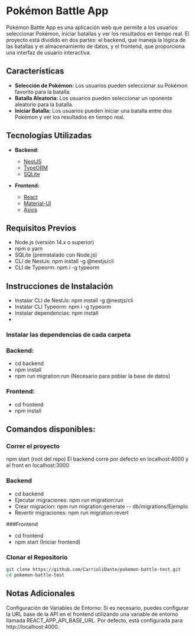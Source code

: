 # Pokémon Battle App

Pokémon Battle App es una aplicación web que permite a los usuarios seleccionar Pokémon, iniciar batallas y ver los resultados en tiempo real.
El proyecto está dividido en dos partes: el backend, que maneja la lógica de las batallas y el almacenamiento de datos, y el frontend, que proporciona una interfaz de usuario interactiva.

## Características

- **Selección de Pokémon:** Los usuarios pueden seleccionar su Pokémon favorito para la batalla.
- **Batalla Aleatoria:** Los usuarios pueden seleccionar un oponente aleatorio para la batalla.
- **Iniciar Batalla:** Los usuarios pueden iniciar una batalla entre dos Pokémon y ver los resultados en tiempo real.

## Tecnologías Utilizadas

- **Backend:**
  - [NestJS](https://nestjs.com/)
  - [TypeORM](https://typeorm.io/)
  - [SQLite](https://www.sqlite.org/index.html)

- **Frontend:**
  - [React](https://reactjs.org/)
  - [Material-UI](https://mui.com/)
  - [Axios](https://axios-http.com/)

## Requisitos Previos

- Node.js (versión 14.x o superior)
- npm o yarn
- SQLite (preinstalado con Node.js)
- CLI de NestJs: npm install -g @nestjs/cli
- CLI de Typeorm: npm i -g typeorm

## Instrucciones de Instalación
- Instalar CLI de NestJs: npm install -g @nestjs/cli
- Instalar CLI Typeorm:  npm i -g typeorm
- Instalar dependencias: npm install
- 
### Instalar las dependencias de cada carpeta
### Backend:
 - cd backend
 - npm install
 - npm run migration:run (Necesario para poblar la base de datos)
### Frontend:
 - cd frontend
 - npm install
   

  
## Comandos disponibles:

### Correr el proyecto
npm start (root del repo)
El backend corre por defecto en localhost:4000 y el front en localhost:3000

### Backend
 - cd backend
 - Ejecutar migraciones: npm run migration:run
 - Crear migracion: npm run migration:generate -- db/migrations/Ejemplo
 - Revertir migraciones: npm run migration:revert

###Frontend
 - cd frontend
 - npm start (Iniciar frontend)

### Clonar el Repositorio

```bash
git clone https://github.com/CarrioliDante/pokemon-battle-test.git
cd pokemon-battle-test
```
## Notas Adicionales
Configuración de Variables de Entorno:
Si es necesario, puedes configurar la URL base de la API en el frontend utilizando una variable de entorno llamada REACT_APP_API_BASE_URL. Por defecto, está configurada para http://localhost:4000.
